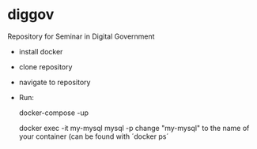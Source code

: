 # diggov
Repository for Seminar in Digital Government

- install docker
- clone repository
- navigate to repository
- Run:

  docker-compose -up

  docker exec -it my-mysql mysql -p  change "my-mysql" to the name of your container (can be found with ´docker ps´

  




